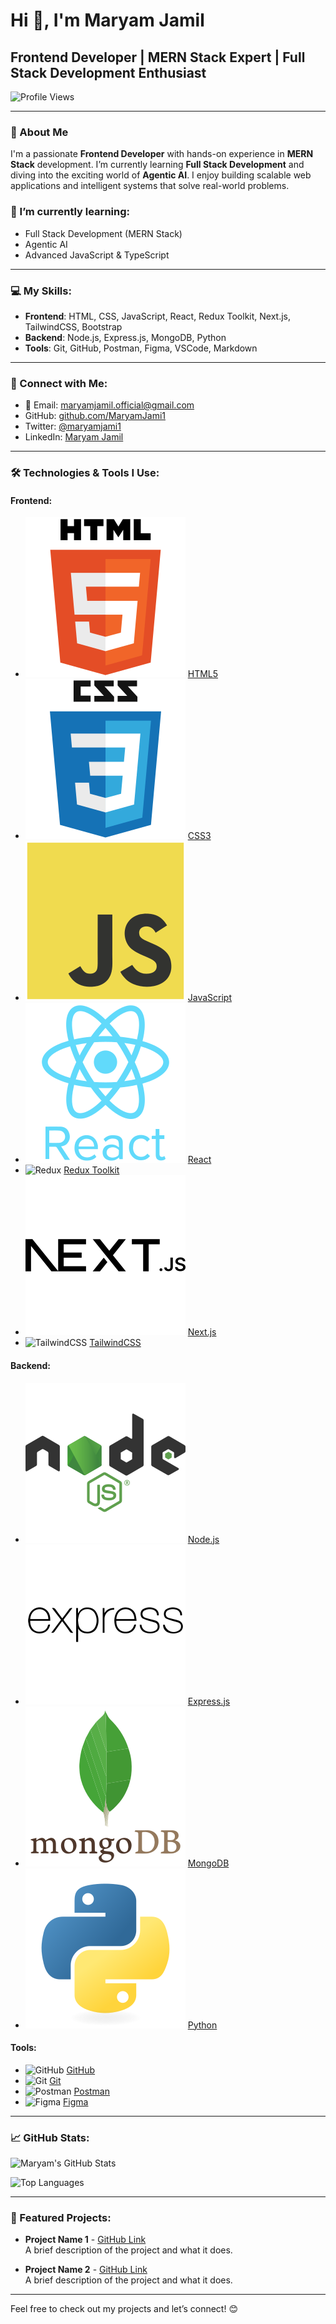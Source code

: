 # Hi 👋, I'm Maryam Jamil

## Frontend Developer | MERN Stack Expert | Full Stack Development Enthusiast

![Profile Views](https://komarev.com/ghpvc/?username=maryamjami1&label=Profile%20views&color=0e75b6&style=flat)

---

### 🚀 About Me

I'm a passionate **Frontend Developer** with hands-on experience in **MERN Stack** development. I’m currently learning **Full Stack Development** and diving into the exciting world of **Agentic AI**. I enjoy building scalable web applications and intelligent systems that solve real-world problems.

### 🌱 I’m currently learning:

- Full Stack Development (MERN Stack)
- Agentic AI
- Advanced JavaScript & TypeScript

---

### 💻 My Skills:

- **Frontend**: HTML, CSS, JavaScript, React, Redux Toolkit, Next.js, TailwindCSS, Bootstrap
- **Backend**: Node.js, Express.js, MongoDB, Python
- **Tools**: Git, GitHub, Postman, Figma, VSCode, Markdown

---

### 🔗 Connect with Me:

- 📧 Email: [maryamjamil.official@gmail.com](mailto:maryamjamil.official@gmail.com)
- GitHub: [github.com/MaryamJami1](https://github.com/MaryamJami1)
- Twitter: [@maryamjami1](https://twitter.com/yourtwitterhandle)
- LinkedIn: [Maryam Jamil](https://linkedin.com/in/maryamjamil)

---

### 🛠️ Technologies & Tools I Use:

#### Frontend:

- ![HTML5](https://raw.githubusercontent.com/devicons/devicon/master/icons/html5/html5-original-wordmark.svg) [HTML5](https://www.w3.org/html/)
- ![CSS3](https://raw.githubusercontent.com/devicons/devicon/master/icons/css3/css3-original-wordmark.svg) [CSS3](https://www.w3schools.com/css/)
- ![JavaScript](https://raw.githubusercontent.com/devicons/devicon/master/icons/javascript/javascript-original.svg) [JavaScript](https://developer.mozilla.org/en-US/docs/Web/JavaScript)
- ![React](https://raw.githubusercontent.com/devicons/devicon/master/icons/react/react-original-wordmark.svg) [React](https://reactjs.org/)
- ![Redux](https://raw.githubusercontent.com/reduxjs/redux/master/logo/logo.png) [Redux Toolkit](https://redux-toolkit.js.org/)
- ![Next.js](https://raw.githubusercontent.com/devicons/devicon/master/icons/nextjs/nextjs-original-wordmark.svg) [Next.js](https://nextjs.org/)
- ![TailwindCSS](https://www.vectorlogo.zone/logos/tailwindcss/tailwindcss-icon.svg) [TailwindCSS](https://tailwindcss.com/)

#### Backend:

- ![Node.js](https://raw.githubusercontent.com/devicons/devicon/master/icons/nodejs/nodejs-original-wordmark.svg) [Node.js](https://nodejs.org)
- ![Express.js](https://raw.githubusercontent.com/devicons/devicon/master/icons/express/express-original-wordmark.svg) [Express.js](https://expressjs.com)
- ![MongoDB](https://raw.githubusercontent.com/devicons/devicon/master/icons/mongodb/mongodb-original-wordmark.svg) [MongoDB](https://www.mongodb.com/)
- ![Python](https://raw.githubusercontent.com/devicons/devicon/master/icons/python/python-original.svg) [Python](https://www.python.org)

#### Tools:

- ![GitHub](https://upload.wikimedia.org/wikipedia/commons/a/a7/GitHub_Logo_2018.png) [GitHub](https://github.com)
- ![Git](https://upload.wikimedia.org/wikipedia/commons/6/64/Git_logo.svg) [Git](https://git-scm.com)
- ![Postman](https://www.vectorlogo.zone/logos/getpostman/getpostman-icon.svg) [Postman](https://www.postman.com/)
- ![Figma](https://www.vectorlogo.zone/logos/figma/figma-icon.svg) [Figma](https://www.figma.com/)

---

### 📈 GitHub Stats:

![Maryam's GitHub Stats](https://github-readme-stats.vercel.app/api?username=maryamjami1&show_icons=true&locale=en)

![Top Languages](https://github-readme-stats.vercel.app/api/top-langs?username=maryamjami1&show_icons=true&locale=en&layout=compact)

---

### 📌 Featured Projects:

- **Project Name 1** - [GitHub Link](https://github.com/MaryamJami1/project1)  
  A brief description of the project and what it does.

- **Project Name 2** - [GitHub Link](https://github.com/MaryamJami1/project2)  
  A brief description of the project and what it does.

---

Feel free to check out my projects and let’s connect! 😊
